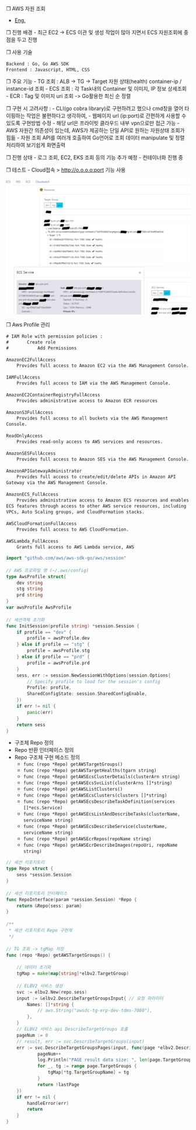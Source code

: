 ❒ AWS 자원 조회
- [Eng.](doc_goproject)

❒ 진행 배경
	- 최근 EC2 -> ECS 이관 및 생성 작업이 많아 지면서 ECS 자원조회에 중점을 두고 진행

❒ 사용 기술

```
Backend : Go, Go AWS SDK
Frontend : Javascript, HTML, CSS
```

❒ 주요 기능
	- TG 조회 : ALB -> TG -> Target 자원 상태(health) container-ip / instance-id 조회
	- ECS 조회 : 각 Task내의 Container 및 이미지, IP 정보 상세조회
	- ECR : Tag 및 이미지 uri 조회 -> Go활용한 최신 순 정렬

❒ 구현 시 고려사항 :
	- CLI(go cobra library)로 구현하려고 했으나 cmd창을 열어 타이핑하는 작업은 불편하다고 생각하여,
	- 웹페이지 url (ip:port)로 간편하게 사용할 수 있도록 구현방법 수정
		- 해당 url은 프라이빗 클라우드 내부 vpn으로만 접근 가능
	- AWS 자원간 의존성이 있는데, AWS가 제공하는 단일 API로 원하는 자원상태 조회가 힘듦
	- 자원 조회 API를 여러개 호출하여 Go언어로 조회 데이터 manipulate 및 정렬 처리하여 보기쉽게 화면출력

❒ 진행 상태
	- 로그 조회, EC2, EKS 조회 등의 기능 추가 예정
	- 컨테이너화 진행 중

❒ 테스트
	- Cloud접속 > http://o.o.o.o:port 기능 사용

![go sdk app](./assets/images/goproject_kor.png)


❒ Aws Profile 관리

```
# IAM Role with permission policies :
#		Create role
#			Add Permissions

AmazonEC2FullAccess
	Provides full access to Amazon EC2 via the AWS Management Console.

IAMFullAccess
	Provides full access to IAM via the AWS Management Console.

AmazonEC2ContainerRegistryFullAccess
	Provides administrative access to Amazon ECR resources

AmazonS3FullAccess
	Provides full access to all buckets via the AWS Management Console.

ReadOnlyAccess
	Provides read-only access to AWS services and resources.

AmazonSESFullAccess
	Provides full access to Amazon SES via the AWS Management Console.

AmazonAPIGatewayAdministrator
	Provides full access to create/edit/delete APIs in Amazon API Gateway via the AWS Management Console.

AmazonECS_FullAccess
	Provides administrative access to Amazon ECS resources and enables ECS features through access to other AWS service resources, including VPCs, Auto Scaling groups, and CloudFormation stacks.

AWSCloudFormationFullAccess
	Provides full access to AWS CloudFormation.

AWSLambda_FullAccess
	Grants full access to AWS Lambda service, AWS
```

```go
import "github.com/aws/aws-sdk-go/aws/session"

// AWS 프로파일 명 (~/.aws/config)
type AwsProfile struct{
	dev string
	stg string
	prd string
}
var awsProfile AwsProfile

// 세션객체 초기화
func InitSession(profile string) *session.Session {
	if profile == "dev" {
		profile = awsProfile.dev
	} else if profile == "stg" {
		profile = awsProfile.stg
	} else if profile == "prd" {
		profile = awsProfile.prd
	}
	sess, err := session.NewSessionWithOptions(session.Options{
		// Specify profile to load for the session's config
		Profile: profile,
		SharedConfigState: session.SharedConfigEnable,
	})
	if err != nil {
		panic(err)
	}
	return sess
}
```

- 구조체 Repo 정의
- Repo 반환 인터페이스 정의
- Repo 구조체 구현 메소드 정의
	- `func (repo *Repo) getAWSTargetGroups()`
	- `func (repo *Repo) getAWSTargetHealths(tgarn string)`
	- `func (repo *Repo) getAWSEcsClusterDetails(clusterArn string)`
	- `func (repo *Repo) getAWSEcsSvcList(clusterArns []*string)`
	- `func (repo *Repo) getAWSListClusters()`
	- `func (repo *Repo) getAWSEcsClusters(clusters []*string)`
	- `func (repo *Repo) getAWSEcsDescribeTaskDefinition(services []*ecs.Service)`
	- `func (repo *Repo) getAWSEcsListAndDescribeTasks(clusterName, serviceName string)`
	- `func (repo *Repo) getAWSEcsDescribeService(clusterName, serviceName string)`
	- `func (repo *Repo) getAWSEcrRepos(repoName string)`
	- `func (repo *Repo) getAWSEcrDescribeImages(repoUri, repoName string)`

```go
// 세션 리포지토리
type Repo struct {
	sess *session.Session
}

// 세션 리포지토리 인터페이스
func RepoInterface(param *session.Session) *Repo {
	return &Repo{sess: param}
}

/**
 * 세션 리포지토리 Repo 구현체
 */

// TG 조회 -> tgMap 저장
func (repo *Repo) getAWSTargetGroups() {

	// 데이터 초기화
	tgMap = make(map[string]*elbv2.TargetGroup)

	// ELBV2 서비스 생성
	svc := elbv2.New(repo.sess)
	input := &elbv2.DescribeTargetGroupsInput{ // 요청 파라미터
		Names: []*string {
			// aws.String("awsdc-tg-erp-dev-tdms-7080"),
		},
	}
	// ELBV2 서비스 api DescribeTargetGroups 호출
	pageNum := 0
	// result, err := svc.DescribeTargetGroups(input)
	err := svc.DescribeTargetGroupsPages(input, func(page *elbv2.DescribeTargetGroupsOutput, lastPage bool) bool {
			pageNum++
			log.Println("PAGE result data size: ", len(page.TargetGroups))
			for _, tg := range page.TargetGroups {
				tgMap[*tg.TargetGroupName] = tg
			}
			return !lastPage
	})
	if err != nil {
		handleError(err)
		return
	}
}

```

